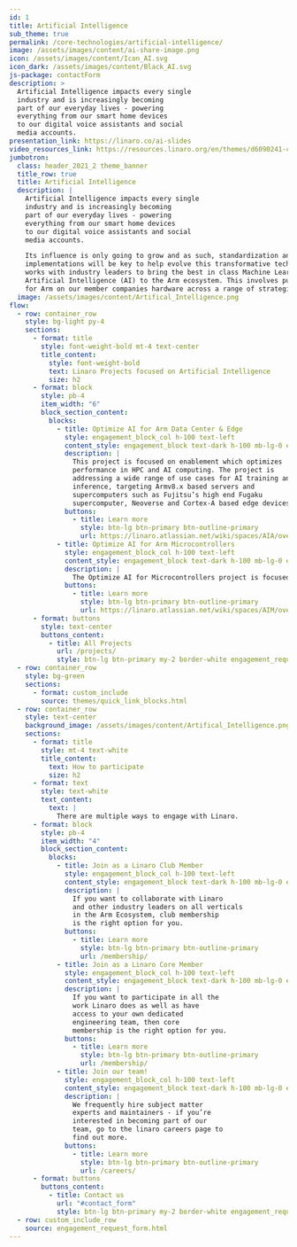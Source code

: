```yaml
---
id: 1
title: Artificial Intelligence
sub_theme: true
permalink: /core-technologies/artificial-intelligence/
image: /assets/images/content/ai-share-image.png
icon: /assets/images/content/Icon_AI.svg
icon_dark: /assets/images/content/Black_AI.svg
js-package: contactForm
description: >
  Artificial Intelligence impacts every single
  industry and is increasingly becoming
  part of our everyday lives - powering
  everything from our smart home devices
  to our digital voice assistants and social
  media accounts.
presentation_link: https://linaro.co/ai-slides
video_resources_link: https://resources.linaro.org/en/themes/d6090241-cd9d-4534-bd53-ce29c2814671
jumbotron:
  class: header_2021_2 theme_banner
  title_row: true
  title: Artificial Intelligence
  description: |
    Artificial Intelligence impacts every single
    industry and is increasingly becoming
    part of our everyday lives - powering
    everything from our smart home devices
    to our digital voice assistants and social
    media accounts.

    Its influence is only going to grow and as such, standardization and open reference
    implementations will be key to help evolve this transformative technology on Arm. Linaro
    works with industry leaders to bring the best in class Machine Learning Inferencing and
    Artificial Intelligence (AI) to the Arm ecosystem. This involves pushing experiences optimized
    for Arm on our member companies hardware across a range of strategic AI projects.
  image: /assets/images/content/Artifical_Intelligence.png
flow:
  - row: container_row
    style: bg-light py-4
    sections:
      - format: title
        style: font-weight-bold mt-4 text-center
        title_content:
          style: font-weight-bold
          text: Linaro Projects focused on Artificial Intelligence
          size: h2
      - format: block
        style: pb-4
        item_width: "6"
        block_section_content:
          blocks:
            - title: Optimize AI for Arm Data Center & Edge
              style: engagement_block_col h-100 text-left
              content_style: engagement_block text-dark h-100 mb-lg-0 engagement_block_content d-flex flex-column justify-content-around align-items-baseline
              description: |
                This project is focused on enablement which optimizes
                performance in HPC and AI computing. The project is
                addressing a wide range of use cases for AI training and
                inference, targeting Armv8.x based servers and
                supercomputers such as Fujitsu’s high end Fugaku
                supercomputer, Neoverse and Cortex-A based edge devices.
              buttons:
                - title: Learn more
                  style: btn-lg btn-primary btn-outline-primary
                  url: https://linaro.atlassian.net/wiki/spaces/AIA/overview
            - title: Optimize AI for Arm Microcontrollers
              style: engagement_block_col h-100 text-left
              content_style: engagement_block text-dark h-100 mb-lg-0 engagement_block_content d-flex flex-column justify-content-around align-items-baseline
              description: |
                The Optimize AI for Microcontrollers project is focused on the strategic AI libraries microTVM and Tensorflow Lite Micro. The aim of this project is to enable inference workloads on Arm microcontrollers while optimizing the AI compiler experience for deeply embedded environments.
              buttons:
                - title: Learn more
                  style: btn-lg btn-primary btn-outline-primary
                  url: https://linaro.atlassian.net/wiki/spaces/AIM/overview
      - format: buttons
        style: text-center
        buttons_content:
          - title: All Projects
            url: /projects/
            style: btn-lg btn-primary my-2 border-white engagement_request_contact_btn
  - row: container_row
    style: bg-green
    sections:
      - format: custom_include
        source: themes/quick_link_blocks.html
  - row: container_row
    style: text-center
    background_image: /assets/images/content/Artifical_Intelligence.png
    sections:
      - format: title
        style: mt-4 text-white
        title_content:
          text: How to participate
          size: h2
      - format: text
        style: text-white
        text_content:
          text: |
            There are multiple ways to engage with Linaro.
      - format: block
        style: pb-4
        item_width: "4"
        block_section_content:
          blocks:
            - title: Join as a Linaro Club Member
              style: engagement_block_col h-100 text-left
              content_style: engagement_block text-dark h-100 mb-lg-0 engagement_block_content d-flex flex-column justify-content-around align-items-baseline
              description: |
                If you want to collaborate with Linaro
                and other industry leaders on all verticals
                in the Arm Ecosystem, club membership
                is the right option for you.
              buttons:
                - title: Learn more
                  style: btn-lg btn-primary btn-outline-primary
                  url: /membership/
            - title: Join as a Linaro Core Member
              style: engagement_block_col h-100 text-left
              content_style: engagement_block text-dark h-100 mb-lg-0 engagement_block_content d-flex flex-column justify-content-around align-items-baseline
              description: |
                If you want to participate in all the
                work Linaro does as well as have
                access to your own dedicated
                engineering team, then core
                membership is the right option for you.
              buttons:
                - title: Learn more
                  style: btn-lg btn-primary btn-outline-primary
                  url: /membership/
            - title: Join our team!
              style: engagement_block_col h-100 text-left
              content_style: engagement_block text-dark h-100 mb-lg-0 engagement_block_content d-flex flex-column justify-content-around align-items-baseline
              description: |
                We frequently hire subject matter
                experts and maintainers - if you’re
                interested in becoming part of our
                team, go to the linaro careers page to
                find out more.
              buttons:
                - title: Learn more
                  style: btn-lg btn-primary btn-outline-primary
                  url: /careers/
      - format: buttons
        buttons_content:
          - title: Contact us
            url: "#contact_form"
            style: btn-lg btn-primary my-2 border-white engagement_request_contact_btn
  - row: custom_include_row
    source: engagement_request_form.html
---
```


